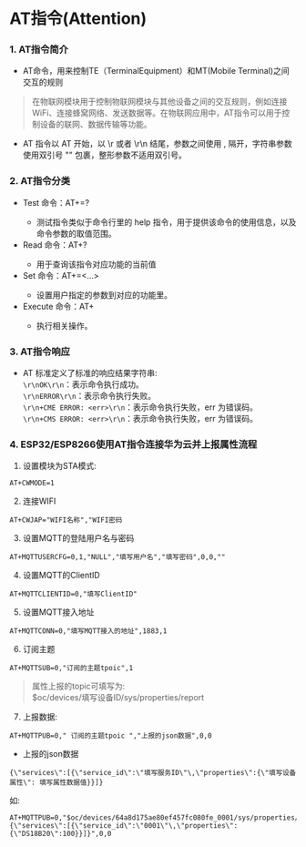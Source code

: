 # AT指令(Attention)

### 1. AT指令简介

- AT命令，用来控制TE（TerminalEquipment）和MT(Mobile Terminal)之间交互的规则
> 在物联网模块用于控制物联网模块与其他设备之间的交互规则，例如连接WiFi、连接蜂窝网络、发送数据等。在物联网应用中，AT指令可以用于控制设备的联网、数据传输等功能。
- AT 指令以 AT 开始，以 \r 或者 \r\n 结尾，参数之间使用 , 隔开，字符串参数使用双引号 "" 包裹，整形参数不适用双引号。
### 2. AT指令分类

- Test 命令：AT+<x>=? 
  - 测试指令类似于命令行里的 help 指令，用于提供该命令的使用信息，以及命令参数的取值范围。
- Read 命令：AT+<x>?
  - 用于查询该指令对应功能的当前值
- Set 命令：AT+<x>=<…>
  - 设置用户指定的参数到对应的功能里。
- Execute 命令：AT+<x>
  - 执行相关操作。

### 3. AT指令响应
- AT 标准定义了标准的响应结果字符串:  
`\r\nOK\r\n`：表示命令执行成功。  
`\r\nERROR\r\n`：表示命令执行失败。  
`\r\n+CME ERROR: <err>\r\n`：表示命令执行失败，err 为错误码。  
`\r\n+CMS ERROR: <err>\r\n`：表示命令执行失败，err 为错误码。  
### 4. ESP32/ESP8266使用AT指令连接华为云并上报属性流程

1. 设置模块为STA模式:
  
  ```
  AT+CWMODE=1
  ```
  
2. 连接WIFI
  
  ```
  AT+CWJAP="WIFI名称","WIFI密码
  ```
  
3. 设置MQTT的登陆用户名与密码
  
  ```
  AT+MQTTUSERCFG=0,1,"NULL","填写用户名","填写密码",0,0,""
  ```
  
4. 设置MQTT的ClientID
  
  ```
  AT+MQTTCLIENTID=0,"填写ClientID"
  ```
  
5. 设置MQTT接入地址
  
  ```
  AT+MQTTCONN=0,"填写MQTT接入的地址",1883,1
  ```
  
6. 订阅主题
  
  ```
  AT+MQTTSUB=0,"订阅的主题tpoic",1
  ```
  
> 属性上报的topic可填写为:  
> $oc/devices/填写设备ID/sys/properties/report
    
7. 上报数据:
  
  ```
  AT+MQTTPUB=0," 订阅的主题tpoic ","上报的json数据",0,0
  ```
  

    
  - 上报的json数据
  ```
  {\"services\":[{\"service_id\":\"填写服务ID\"\,\"properties\":{\"填写设备属性\": 填写属性数据值}}]}
   ```
    
  
  如: 
  ```
  AT+MQTTPUB=0,"$oc/devices/64a8d175ae80ef457fc080fe_0001/sys/properties/report","{\"services\":[{\"service_id\":\"0001\"\,\"properties\":{\"DS18B20\":100}}]}",0,0
  ``````
